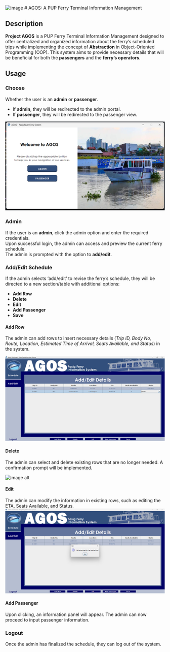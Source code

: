 ![image](https://github.com/user-attachments/assets/85bdc613-11e7-4d63-8135-12987291af3c) # AGOS: A PUP Ferry Terminal Information Management

## Description 
**Project AGOS** is a PUP Ferry Terminal Information Management designed to offer centralized and organized information about the ferry’s scheduled trips while implementing the concept of **Abstraction** in Object-Oriented Programming (OOP). This system aims to provide necessary details that will be beneficial for both the **passengers** and the **ferry’s operators**.


## Usage

### **Choose**
Whether the user is an **admin** or **passenger**.  
- If **admin**, they will be redirected to the admin portal.  
- If **passenger**, they will be redirected to the passenger view. 

![image alt](https://github.com/JairusChrisnie/AGOS2/blob/master/welcomeAgos.png?raw=true) 

### **Admin**
If the user is an **admin**, click the admin option and enter the required credentials.  
Upon successful login, the admin can access and preview the current ferry schedule.  
The admin is prompted with the option to **add/edit**.  

### **Add/Edit Schedule**
If the admin selects ‘add/edit’ to revise the ferry’s schedule, they will be directed to a new section/table with additional options:  
- **Add Row**  
- **Delete**  
- **Edit**  
- **Add Passenger**  
- **Save**  

#### **Add Row**
The admin can add rows to insert necessary details (_Trip ID, Body No, Route, Location, Estimated Time of Arrival, Seats Available, and Status_) in the system.  

![image alt](https://github.com/JairusChrisnie/AGOS2/blob/master/adminAdd.png?raw=true)

#### **Delete**
The admin can select and delete existing rows that are no longer needed. A confirmation prompt will be implemented.  

![image alt](https://github.com/user-attachments/assets/2b9230ab-2385-4163-908c-7b711e18bd7b)

#### **Edit**
The admin can modify the information in existing rows, such as editing the ETA, Seats Available, and Status.  
![image alt](https://github.com/JairusChrisnie/AGOS2/blob/master/adminEdit.png?raw=true)

#### **Add Passenger**
Upon clicking, an information panel will appear. The admin can now proceed to input passenger information.  

### **Logout**
Once the admin has finalized the schedule, they can log out of the system.  
